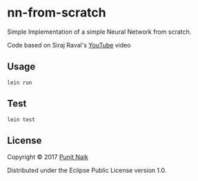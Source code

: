 # nn-from-scratch

Simple Implementation of a simple Neural Network from scratch.

Code based on Siraj Raval's [YouTube](https://www.youtube.com/watch?v=262XJe2I2D0) video

## Usage

`lein run`

## Test

`lein test`

## License

Copyright © 2017 [Punit Naik](https://github.com/punit-naik)

Distributed under the Eclipse Public License version 1.0.

